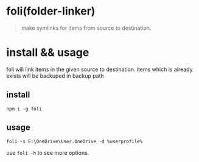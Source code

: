 # foli(folder-linker)
> make symlinks for items from source to destination.

# install && usage
foli will link items in the given source to destination.
items which is already exists will be backuped in backup path

## install
```
npm i -g foli
```

## usage
```
foli -s E:\OneDrive\User.OneDrive -d %userprofile%
```

use `foli -h` to see more options.
